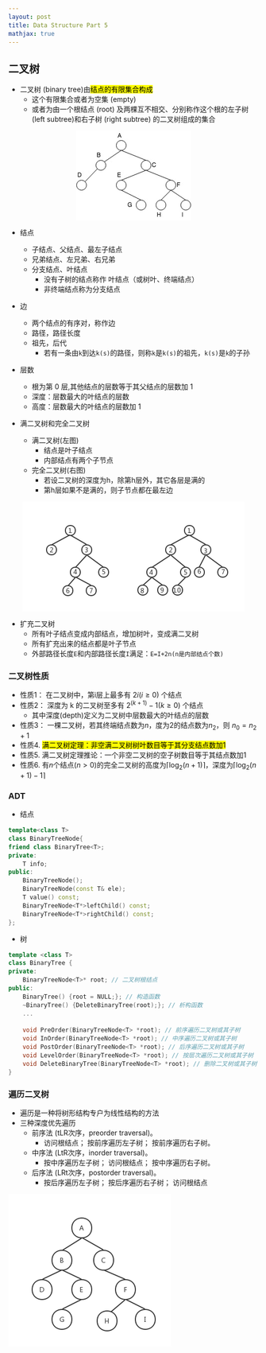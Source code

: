 ```yaml
---
layout: post
title: Data Structure Part 5
mathjax: true
---
```


## 二叉树

 - 二叉树 (binary tree)由<mark>结点的有限集合构成</mark>
    - 这个有限集合或者为空集 (empty)
    - 或者为由一个根结点 (root) 及两棵互不相交、分别称作这个根的左子树(left subtree)和右子树 (right subtree) 的二叉树组成的集合

<img src="/assets/images/2008/07/tree-1.jpg" style="margin-left:auto; margin-right:auto;display:block">

- 结点
    - 子结点、父结点、最左子结点
    - 兄弟结点、左兄弟、右兄弟
    - 分支结点、叶结点
        - 没有子树的结点称作 叶结点（或树叶、终端结点）
        - 非终端结点称为分支结点

- 边
    - 两个结点的有序对，称作边
    - 路径，路径长度
    - 祖先，后代
        - 若有一条由`k`到达`k(s)`的路径，则称`k`是`k(s)`的祖先，`k(s)`是`k`的子孙
- 层数
    - 根为第 0 层,其他结点的层数等于其父结点的层数加 1
    - 深度：层数最大的叶结点的层数
    - 高度：层数最大的叶结点的层数加 1

- 满二叉树和完全二叉树
    - 满二叉树(左图)
        - 结点是叶子结点
        - 内部结点有两个子节点
    - 完全二叉树(右图)
        - 若设二叉树的深度为h，除第h层外，其它各层是满的
        - 第h层如果不是满的，则子节点都在最左边

<img src="/assets/images/2008/07/tree-2.png" style="margin-left:auto; margin-right:auto;display:block">

- 扩充二叉树
    - 所有叶子结点变成内部结点，增加树叶，变成满二叉树
    - 所有扩充出来的结点都是叶子节点
    - 外部路径长度`E`和内部路径长度`I`满足：`E=I+2n(n是内部结点个数)`

### 二叉树性质

- 性质1： 在二叉树中，第i层上最多有 $2i (i≥0)$ 个结点
- 性质2： 深度为 k 的二叉树至多有 $2^(k+1)-1 (k≥0)$ 个结点
    - 其中深度(depth)定义为二叉树中层数最大的叶结点的层数
- 性质3： 一棵二叉树，若其终端结点数为$n$，度为$2$的结点数为$n_2$，则 $n_0=n_2+1$
- 性质4. <mark>满二叉树定理：非空满二叉树树叶数目等于其分支结点数加1</mark>
- 性质5. 满二叉树定理推论：一个非空二叉树的空子树数目等于其结点数加1
- 性质6. 有$n$个结点$(n>0)$的完全二叉树的高度为$⌈\log_2(n+1)⌉$，深度为$⌈\log_2(n+1)- 1⌉$

### ADT

- 结点

```cpp
template<class T>
class BinaryTreeNode{
friend class BinaryTree<T>;
private:
    T info;
public:
    BinaryTreeNode();
    BinaryTreeNode(const T& ele);
    T value() const;
    BinaryTreeNode<T*>leftChild() const;
    BinaryTreeNode<T*>rightChild() const;
};
```
- 树

```cpp
template <class T>
class BinaryTree {
private:
    BinaryTreeNode<T>* root; // 二叉树根结点
public:
    BinaryTree() {root = NULL;}; // 构造函数
    ~BinaryTree() {DeleteBinaryTree(root);}; // 析构函数
    ...

    void PreOrder(BinaryTreeNode<T> *root); // 前序遍历二叉树或其子树
    void InOrder(BinaryTreeNode<T> *root); // 中序遍历二叉树或其子树
    void PostOrder(BinaryTreeNode<T> *root); // 后序遍历二叉树或其子树
    void LevelOrder(BinaryTreeNode<T> *root); // 按层次遍历二叉树或其子树
    void DeleteBinaryTree(BinaryTreeNode<T> *root); // 删除二叉树或其子树
}
```

### 遍历二叉树

- 遍历是一种将树形结构专户为线性结构的方法
- 三种深度优先遍历
    - 前序法 (tLR次序，preorder traversal)。
        - 访问根结点； 按前序遍历左子树； 按前序遍历右子树。
    - 中序法 (LtR次序，inorder traversal)。
        - 按中序遍历左子树； 访问根结点； 按中序遍历右子树。
    - 后序法 (LRt次序，postorder traversal)。
        - 按后序遍历左子树； 按后序遍历右子树； 访问根结点

![](/assets/images/2008/07/tree-3.png)